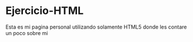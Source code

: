 # Ejercicio-HTML

Esta es mi pagina personal utilizando solamente HTML5 donde les contare un poco sobre mi
